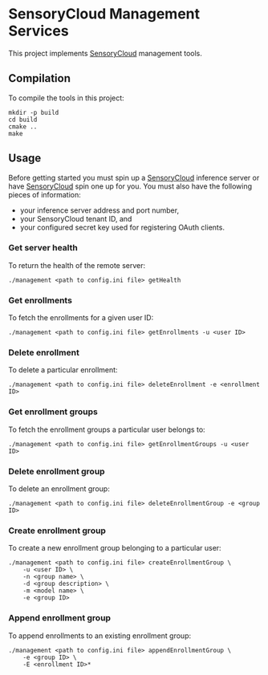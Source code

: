 # SensoryCloud Management Services

This project implements [SensoryCloud][sensory-cloud] management tools.

## Compilation

To compile the tools in this project:

```shell
mkdir -p build
cd build
cmake ..
make
```

## Usage

Before getting started you must spin up a [SensoryCloud][sensory-cloud]
inference server or have [SensoryCloud][sensory-cloud] spin one up for you. You
must also have the following pieces of information:

-   your inference server address and port number,
-   your SensoryCloud tenant ID, and
-   your configured secret key used for registering OAuth clients.

### Get server health

To return the health of the remote server:

```shell
./management <path to config.ini file> getHealth
```

### Get enrollments

To fetch the enrollments for a given user ID:

```shell
./management <path to config.ini file> getEnrollments -u <user ID>
```

### Delete enrollment

To delete a particular enrollment:

```shell
./management <path to config.ini file> deleteEnrollment -e <enrollment ID>
```

### Get enrollment groups

To fetch the enrollment groups a particular user belongs to:

```shell
./management <path to config.ini file> getEnrollmentGroups -u <user ID>
```

### Delete enrollment group

To delete an enrollment group:

```shell
./management <path to config.ini file> deleteEnrollmentGroup -e <group ID>
```

### Create enrollment group

To create a new enrollment group belonging to a particular user:

```shell
./management <path to config.ini file> createEnrollmentGroup \
    -u <user ID> \
    -n <group name> \
    -d <group description> \
    -m <model name> \
    -e <group ID>
```

### Append enrollment group

To append enrollments to an existing enrollment group:

```shell
./management <path to config.ini file> appendEnrollmentGroup \
    -e <group ID> \
    -E <enrollment ID>*
```

<!-- URLs -->

[sensory-cloud]: https://sensorycloud.ai/
